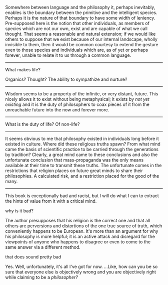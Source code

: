 Somewhere between language and the philosophy it, perhaps inevitably, enables is the boundary between the primitive and the intelligent species. Perhaps it is the nature of that boundary to have some width of leniency. Pre-supposed here is the notion that other individuals, as members of species which are not our own, exist and are capable of what we call thought. That seems a reasonable and natural extension; if we would like others to suppose that we exist because of our internal landscape, wholly invisible to them, then it would be common courtesy to extend the gesture even to those species and individuals which are, as of yet or perhaps forever, unable to relate it to us through a common language.

___

What makes life?

Organics? Thought? The ability to sympathize and nurture?

___

Wisdom seems to be a property of the infinite, or very distant, future. This nicely allows it to exist without being metaphysical; it exists by _not yet existing_ and it is the duty of philosophers to coax pieces of it from the unreachable future into the now and forever more.

___

What is the duty of life? Of non-life?

___

It seems obvious to me that philosophy existed in individuals long before it existed in culture. Where did these religious truths spawn? From what mind came the basis of scientific practice to be carried through the generations by tradition? Clearly, a great mind came to these conclusions and also the unfortunate conclusion that mass-propaganda was the only means available at their time to transmit these truths. The unfortunate comes in the restrictions that religion places on future great minds to share their philosophies. A calculated risk, and a restriction placed for the good of the many.

___

This book is exceptionally bad and racist, but I will do what I can to extract the hints of value from it with a critical mind.

why is it bad?

The author presupposes that his religion is the correct one and that all others are perversions and distortions of the one true source of truth, which conveniently happens to be European. It's more than an argument for why his philosophy is more helpful; it is an active attack and disregard for the viewpoints of anyone who happens to disagree or even to come to the same answer via a different method.

that does sound pretty bad

Yes. Well, unfortunately, it's all I've got for now.
...Like, how can you be so sure that everyone else is objectively wrong and you are objectively right while claiming to be a _philosopher?_


